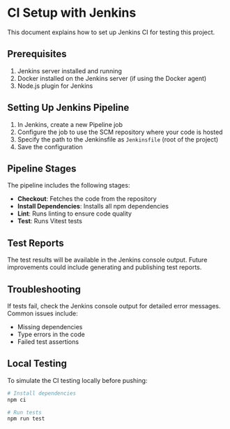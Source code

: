 
# CI Setup with Jenkins

This document explains how to set up Jenkins CI for testing this project.

## Prerequisites

1. Jenkins server installed and running
2. Docker installed on the Jenkins server (if using the Docker agent)
3. Node.js plugin for Jenkins

## Setting Up Jenkins Pipeline

1. In Jenkins, create a new Pipeline job
2. Configure the job to use the SCM repository where your code is hosted
3. Specify the path to the Jenkinsfile as `Jenkinsfile` (root of the project)
4. Save the configuration

## Pipeline Stages

The pipeline includes the following stages:

- **Checkout**: Fetches the code from the repository
- **Install Dependencies**: Installs all npm dependencies
- **Lint**: Runs linting to ensure code quality
- **Test**: Runs Vitest tests

## Test Reports

The test results will be available in the Jenkins console output. Future improvements could include generating and publishing test reports.

## Troubleshooting

If tests fail, check the Jenkins console output for detailed error messages. Common issues include:

- Missing dependencies
- Type errors in the code
- Failed test assertions

## Local Testing

To simulate the CI testing locally before pushing:

```bash
# Install dependencies
npm ci

# Run tests
npm run test
```
